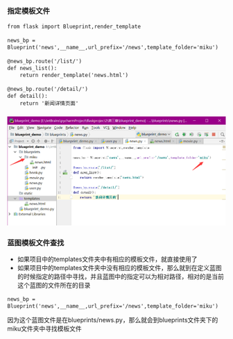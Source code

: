 ### 指定模板文件

```
from flask import Blueprint,render_template

news_bp = Blueprint('news',__name__,url_prefix='/news',template_folder='miku')

@news_bp.route('/list/')
def news_list():
    return render_template('news.html')

@news_bp.route('/detail/')
def detail():
    return '新闻详情页面'
```

### ![](/assets/42-templates.png)

### 蓝图模板文件查找

* 如果项目中的templates文件夹中有相应的模板文件，就直接使用了
* 如果项目中的templates文件夹中没有相应的模板文件，那么就到在定义蓝图的时候指定的路径中寻找，并且蓝图中的指定可以为相对路径，相对的是当前这个蓝图的文件所在的目录

```
news_bp = Blueprint('news',__name__,url_prefix='/news',template_folder='miku')
```

因为这个蓝图文件是在blueprints/news.py，那么就会到blueprints文件夹下的miku文件夹中寻找模板文件

